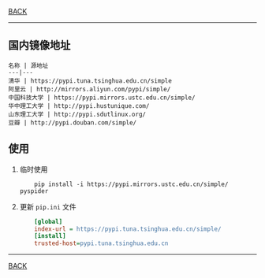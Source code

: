 [BACK](README.md)

---
## 国内镜像地址
    
    名称 | 源地址
    ---|---
    清华 | https://pypi.tuna.tsinghua.edu.cn/simple
    阿里云 | http://mirrors.aliyun.com/pypi/simple/
    中国科技大学 | https://pypi.mirrors.ustc.edu.cn/simple/
    华中理工大学 | http://pypi.hustunique.com/
    山东理工大学 | http://pypi.sdutlinux.org/ 
    豆瓣 | http://pypi.douban.com/simple/

## 使用

1. 临时使用
    ```shell script
        pip install -i https://pypi.mirrors.ustc.edu.cn/simple/ pyspider
    ```
2. 更新 `pip.ini` 文件
    ```ini
        [global]
        index-url = https://pypi.tuna.tsinghua.edu.cn/simple/
        [install]
        trusted-host=pypi.tuna.tsinghua.edu.cn
    ```
   
---
[BACK](README.md)